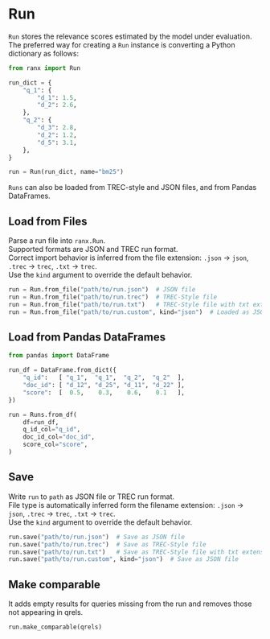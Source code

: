 # Run

`Run` stores the relevance scores estimated by the model under evaluation.  
The preferred way for creating a `Run` instance is converting a Python dictionary as follows:

```python
from ranx import Run

run_dict = {
    "q_1": {
        "d_1": 1.5,
        "d_2": 2.6,
    },
    "q_2": {
        "d_3": 2.8,
        "d_2": 1.2,
        "d_5": 3.1,
    },
}

run = Run(run_dict, name="bm25")
```

`Runs` can also be loaded from TREC-style and JSON files, and from Pandas DataFrames.

## Load from Files
Parse a run file into `ranx.Run`.  
Supported formats are JSON and TREC run format.  
Correct import behavior is inferred from the file extension: `.json` → `json`, `.trec` → `trec`, `.txt` → `trec`.  
Use the `kind` argument to override the default behavior.

```python
run = Run.from_file("path/to/run.json")  # JSON file
run = Run.from_file("path/to/run.trec")  # TREC-Style file
run = Run.from_file("path/to/run.txt")   # TREC-Style file with txt extension
run = Run.from_file("path/to/run.custom", kind="json")  # Loaded as JSON file
```

## Load from Pandas DataFrames
```python
from pandas import DataFrame

run_df = DataFrame.from_dict({
    "q_id":   [ "q_1",  "q_1",  "q_2",  "q_2"  ],
    "doc_id": [ "d_12", "d_25", "d_11", "d_22" ],
    "score":  [  0.5,    0.3,    0.6,    0.1   ],
})

run = Runs.from_df(
    df=run_df,
    q_id_col="q_id",
    doc_id_col="doc_id",
    score_col="score",
)
```

## Save
Write `run` to `path` as JSON file or TREC run format.  
File type is automatically inferred form the filename extension: `.json` → `json`, `.trec` → `trec`, `.txt` → `trec`.  
Use the `kind` argument to override the default behavior.

```python
run.save("path/to/run.json")  # Save as JSON file
run.save("path/to/run.trec")  # Save as TREC-Style file
run.save("path/to/run.txt")   # Save as TREC-Style file with txt extension
run.save("path/to/run.custom", kind="json")  # Save as JSON file
```

## Make comparable
It adds empty results for queries missing from the run and removes those not appearing in qrels.

```python
run.make_comparable(qrels)
```